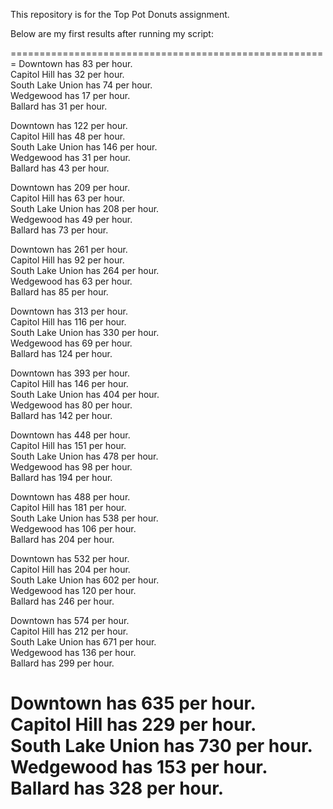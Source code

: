This repository is for the Top Pot Donuts assignment.

Below are my first results after running my script:

=======================================================
Downtown has 83 per hour.<br />
Capitol Hill has 32 per hour.<br />
South Lake Union has 74 per hour.<br />
Wedgewood has 17 per hour.<br />
Ballard has 31 per hour.<br />

Downtown has 122 per hour.<br />
Capitol Hill has 48 per hour.<br />
South Lake Union has 146 per hour.<br />
Wedgewood has 31 per hour.<br />
Ballard has 43 per hour.<br />

Downtown has 209 per hour.<br />
Capitol Hill has 63 per hour.<br />
South Lake Union has 208 per hour.<br />
Wedgewood has 49 per hour.<br />
Ballard has 73 per hour.<br />

Downtown has 261 per hour.<br />
Capitol Hill has 92 per hour.<br />
South Lake Union has 264 per hour.<br />
Wedgewood has 63 per hour.<br />
Ballard has 85 per hour.<br />

Downtown has 313 per hour.<br />
Capitol Hill has 116 per hour.<br />
South Lake Union has 330 per hour.<br />
Wedgewood has 69 per hour.<br />
Ballard has 124 per hour.<br />

Downtown has 393 per hour.<br />
Capitol Hill has 146 per hour.<br />
South Lake Union has 404 per hour.<br />
Wedgewood has 80 per hour.<br />
Ballard has 142 per hour.<br />

Downtown has 448 per hour.<br />
Capitol Hill has 151 per hour.<br />
South Lake Union has 478 per hour.<br />
Wedgewood has 98 per hour.<br />
Ballard has 194 per hour.<br />

Downtown has 488 per hour.<br />
Capitol Hill has 181 per hour.<br />
South Lake Union has 538 per hour.<br />
Wedgewood has 106 per hour.<br />
Ballard has 204 per hour.<br />

Downtown has 532 per hour.<br />
Capitol Hill has 204 per hour.<br />
South Lake Union has 602 per hour.<br />
Wedgewood has 120 per hour.<br />
Ballard has 246 per hour.<br />

Downtown has 574 per hour.<br />
Capitol Hill has 212 per hour.<br />
South Lake Union has 671 per hour.<br />
Wedgewood has 136 per hour.<br />
Ballard has 299 per hour.<br />

Downtown has 635 per hour.<br />
Capitol Hill has 229 per hour.<br />
South Lake Union has 730 per hour.<br />
Wedgewood has 153 per hour.<br />
Ballard has 328 per hour.<br />
=====================================================